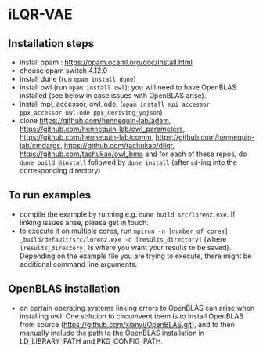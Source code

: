 # iLQR-VAE

## Installation steps

- install opam : https://opam.ocaml.org/doc/Install.html
- choose opam switch 4.12.0 
- install dune (run `opam install dune`) 
- install owl (run `opam install owl`); you will need to have OpenBLAS installed (see below in case issues with OpenBLAS arise). 
- install mpi, accessor, owl_ode, (`opam install mpi accessor ppx_accessor owl-ode ppx_deriving_yojson`)
- clone https://github.com/hennequin-lab/adam, https://github.com/hennequin-lab/owl_parameters, https://github.com/hennequin-lab/comm, https://github.com/hennequin-lab/cmdargs, https://github.com/tachukao/dilqr, https://github.com/tachukao/owl_bmo and for each of these repos, do `dune build @install` followed by `dune install` (after `cd`-ing into the corresponding directory)

## To run examples

- compile the example by running e.g. `dune build src/lorenz.exe`. If linking issues arise, please get in touch.
- to execute it on multiple cores, run `mpirun -n [number of cores] _build/default/src/lorenz.exe -d [results_directory]` (where `[results_directory]` is where you want your results to be saved). Depending on the example file you are trying to execute, there might be additional command line arguments.
 
## OpenBLAS installation

- on certain operating systems linking errors to OpenBLAS can arise when installing owl. One solution to circumvent them is to install OpenBLAS from source (https://github.com/xianyi/OpenBLAS.git), and to then manually include the path to the OpenBLAS installation in LD_LIBRARY_PATH and PKG_CONFIG_PATH.


